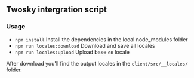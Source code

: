 ## Twosky intergration script

### Usage

- `npm install` Install the dependencies in the local node_modules folder
- `npm run locales:download` Download and save all locales
- `npm run locales:upload` Upload base `en` locale

After download you'll find the output locales in the `client/src/__locales/` folder.
